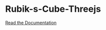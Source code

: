 # Rubik-s-Cube-Threejs
[Read the Documentation](https://docs.google.com/document/d/1SkzRBbrecuHaZVzU0swqjQLtyKS3zCLWVJk-cNa0FNg/edit?usp=sharing)
